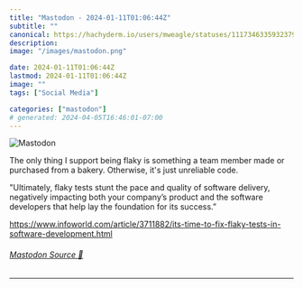```yaml
---
title: "Mastodon - 2024-01-11T01:06:44Z"
subtitle: ""
canonical: https://hachyderm.io/users/mweagle/statuses/111734633593237970
description:
image: "/images/mastodon.png"

date: 2024-01-11T01:06:44Z
lastmod: 2024-01-11T01:06:44Z
image: ""
tags: ["Social Media"]

categories: ["mastodon"]
# generated: 2024-04-05T16:46:01-07:00
---
```

![Mastodon](/images/mastodon.png)

<p>The only thing I support being flaky is something a team member made or purchased from a bakery. Otherwise, it&#39;s just unreliable code. </p><p>&quot;Ultimately, flaky tests stunt the pace and quality of software delivery, negatively impacting both your company’s product and the software developers that help lay the foundation for its success.”</p><p><a href="https://www.infoworld.com/article/3711882/its-time-to-fix-flaky-tests-in-software-development.html" target="_blank" rel="nofollow noopener noreferrer" translate="no"><span class="invisible">https://www.</span><span class="ellipsis">infoworld.com/article/3711882/</span><span class="invisible">its-time-to-fix-flaky-tests-in-software-development.html</span></a></p>


###### [Mastodon Source 🐘](https://hachyderm.io/@mweagle/111734633593237970)

___
